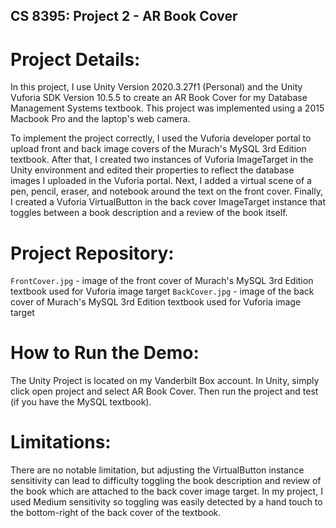 ## CS 8395: Project 2 - AR Book Cover

# Project Details:

In this project, I use Unity Version 2020.3.27f1 (Personal) and the Unity Vuforia SDK Version 10.5.5 to create an AR Book Cover for my Database Management Systems textbook. This project was implemented using a 2015 Macbook Pro and the laptop's web camera.

To implement the project correctly, I used the Vuforia developer portal to upload front and back image covers of the Murach's MySQL 3rd Edition textbook. After that, I created two instances of Vuforia ImageTarget in the Unity environment and edited their properties to reflect the database images I uploaded in the Vuforia portal. Next, I added a virtual scene of a pen, pencil, eraser, and notebook around the text on the front cover. Finally, I created a Vuforia VirtualButton in the back cover ImageTarget instance that toggles between a book description and a review of the book itself.

# Project Repository:

`FrontCover.jpg` - image of the front cover of Murach's MySQL 3rd Edition textbook used for Vuforia image target
`BackCover.jpg` - image of the back cover of Murach's MySQL 3rd Edition textbook used for Vuforia image target

# How to Run the Demo:
The Unity Project is located on my Vanderbilt Box account. In Unity, simply click open project and select AR Book Cover. Then run the project and test (if you have the MySQL textbook).

# Limitations:
There are no notable limitation, but adjusting the VirtualButton instance sensitivity can lead to difficulty toggling the book description and review of the book which are attached to the back cover image target. In my project, I used Medium sensitivity so toggling was easily detected by a hand touch to the bottom-right of the back cover of the textbook.
